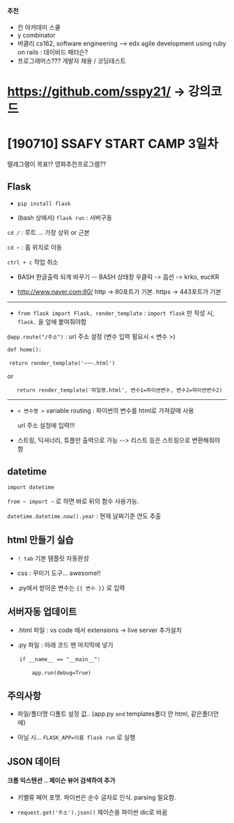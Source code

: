 #### 추천

- 칸 아카데미 스쿨
- y combinator
- 버클리 cs162, software engineering --> edx   agile development using ruby on rails  :  데이비드 패터슨?
- 프로그래머스??? 개발자 채용 / 코딩테스트



# https://github.com/sspy21/   -> 강의코드





# [190710] SSAFY START CAMP 3일차 

텔레그램이 목표!? 영화추천프로그램??



## Flask

- `pip install flask`

- (bash 상에서) `flask run` : 서버구동

`cd /` : 루트 ... 가장 상위 or 근본

`cd ~` : 홈 위치로 이동

`ctrl + c` 작업 취소

- BASH 한글출력 되게 바꾸기  -- BASH 상태창 우클릭 -> 옵션 -> krko, eucKR

- http://www.naver.com:80/  http -> 80포트가 기본.   https -> 443포트가 기본



---

- `from flask import Flask, render_template` :  `import flask` 만 작성 시, `flask.` 을 앞에 붙여줘야함

`@app.route("/주소")`  : url 주소 설정 (변수 입력 필요시 < 변수 >)

`def home():`

​	`return render_template('~~~.html')`

or

​	`	return render_template('파일명.html', 변수1=파이썬변수, 변수2=파이썬변수2)`

---

- `< 변수명 >` variable routing : 파이썬의 변수를 html로 가져갈때 사용

  url 주소 설정에 입력!!! 

- 스트링, 딕셔너리, 튜플만 출력으로 가능 --> 리스트 등은 스트링으로 변환해줘야 함

## datetime

`import datetime`

`from ~ import ~` 로 하면 바로 뒤의 함수 사용가능. 

`datetime.datetime.now().year` : 현재 날짜기준 연도 추출

## html 만들기 실습 

-  `! tab`  기본 템플릿 자동완성

- css : 꾸미기 도구... awesome!!
- .py에서 받아온 변수는 `{{ 변수 }}` 로 입력



## 서버자동 업데이트

- .html 파일 : vs code 에서 extensions -> live server  추가설치

- .py 파일 :  아래 코드 맨 마지막에 넣기

  ​	`if __name__ == "__main__":`

  ​	`    app.run(debug=True)`



## 주의사항

- 파일/폴더명 디폴트 설정 값..  (app.py  `and`  templates폴더 안 html, 같은폴더안에)

- 아닐 시...  `FLASK_APP=이름 flask run`  로 실행



## JSON 데이터

#### 크롬 익스텐션 .. 제이슨 뷰어 검색하여 추가

- 키밸류 페어 포맷.    파이썬은 순수 글자로 인식. parsing 필요함.

- `request.get('주소').json()`  제이슨을 파이썬 dic로 바꿈